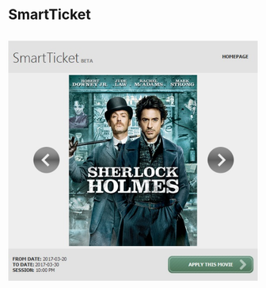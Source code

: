 # SmartTicket

<p align="center">
  <img src="https://github.com/gorkemozturk/SmartTicket/blob/master/screenshot.jpg">
</p>
